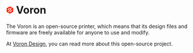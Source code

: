 # <img width="4%" src="img/Voron_logo.png?raw=true" alt="Klipper tutorial 3d printer" title="Klipper tutorial 3d printer" > Voron

The Voron is an open-source printer, which means that its design files and firmware are freely available for anyone to use and modify.

At <a href="https://vorondesign.com/">Voron Design</a>, you can read more about this open-source project.

